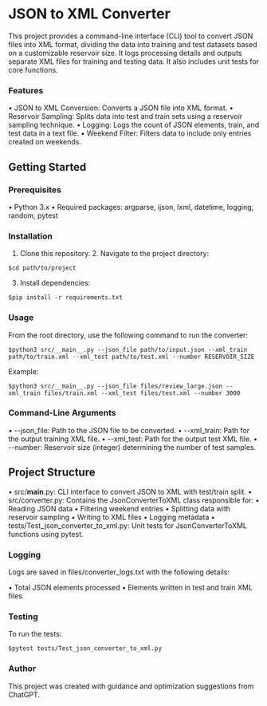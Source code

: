 # JSON to XML Converter

This project provides a command-line interface (CLI) tool to convert JSON files into XML format, dividing the data into training and test datasets based on a customizable reservoir size. It logs processing details and outputs separate XML files for training and testing data. It also includes unit tests for core functions.

### Features

  •	JSON to XML Conversion: Converts a JSON file into XML format.
  •	Reservoir Sampling: Splits data into test and train sets using a reservoir sampling technique.
  •	Logging: Logs the count of JSON elements, train, and test data in a text file.
	•	Weekend Filter: Filters data to include only entries created on weekends.

## Getting Started

### Prerequisites

  •	Python 3.x
	•	Required packages: argparse, ijson, lxml, datetime, logging, random, pytest

### Installation

  1.	Clone this repository.
	2.	Navigate to the project directory:

  `$cd path/to/project`

  3.	Install dependencies:

  `$pip install -r requirements.txt`



### Usage

From the root directory, use the following command to run the converter:

  `$python3 src/__main__.py --json_file path/to/input.json --xml_train path/to/train.xml --xml_test path/to/test.xml --number RESERVOIR_SIZE`

Example:

  `$python3 src/__main__.py --json_file files/review_large.json --xml_train files/train.xml --xml_test files/test.xml --number 3000`

### Command-Line Arguments

  •	--json_file: Path to the JSON file to be converted.
	•	--xml_train: Path for the output training XML file.
	•	--xml_test: Path for the output test XML file.
	•	--number: Reservoir size (integer) determining the number of test samples.

## Project Structure

  •	src/__main__.py: CLI interface to convert JSON to XML with test/train split.
	•	src/converter.py: Contains the JsonConverterToXML class responsible for:
	•	Reading JSON data
	•	Filtering weekend entries
	•	Splitting data with reservoir sampling
	•	Writing to XML files
	•	Logging metadata
	•	tests/Test_json_converter_to_xml.py: Unit tests for JsonConverterToXML functions using pytest.

### Logging

Logs are saved in files/converter_logs.txt with the following details:

  •	Total JSON elements processed
	•	Elements written in test and train XML files

### Testing

To run the tests:

  `$pytest tests/Test_json_converter_to_xml.py`

### Author

This project was created with guidance and optimization suggestions from ChatGPT.
